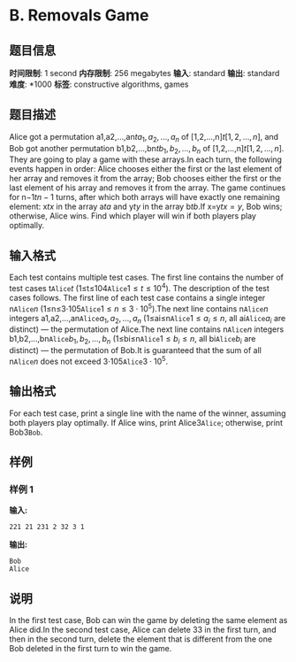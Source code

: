 # B. Removals Game

## 题目信息

**时间限制**: 1 second
**内存限制**: 256 megabytes
**输入**: standard
**输出**: standard
**难度**: *1000
**标签**: constructive algorithms, games

## 题目描述

Alice got a permutation a1,a2,…,an$t$$a_1, a_2, \ldots, a_n$ of [1,2,…,n]$t$$[1,2,\ldots,n]$, and Bob got another permutation b1,b2,…,bn$t$$b_1, b_2, \ldots, b_n$ of [1,2,…,n]$t$$[1,2,\ldots,n]$. They are going to play a game with these arrays.In each turn, the following events happen in order: Alice chooses either the first or the last element of her array and removes it from the array; Bob chooses either the first or the last element of his array and removes it from the array. The game continues for n−1$t$$n-1$ turns, after which both arrays will have exactly one remaining element: x$t$$x$ in the array a$t$$a$ and y$t$$y$ in the array b$t$$b$.If x=y$t$$x=y$, Bob wins; otherwise, Alice wins. Find which player will win if both players play optimally.

## 输入格式

Each test contains multiple test cases. The first line contains the number of test cases t$\texttt{Alice}$$t$ (1≤t≤104$\texttt{Alice}$$1\le t\le10^4$). The description of the test cases follows. The first line of each test case contains a single integer n$\texttt{Alice}$$n$ (1≤n≤3⋅105$\texttt{Alice}$$1\le n\le 3\cdot 10^5$).The next line contains n$\texttt{Alice}$$n$ integers a1,a2,…,an$\texttt{Alice}$$a_1,a_2,\ldots,a_n$ (1≤ai≤n$\texttt{Alice}$$1\le a_i\le n$, all ai$\texttt{Alice}$$a_i$ are distinct) — the permutation of Alice.The next line contains n$\texttt{Alice}$$n$ integers b1,b2,…,bn$\texttt{Alice}$$b_1,b_2,\ldots,b_n$ (1≤bi≤n$\texttt{Alice}$$1\le b_i\le n$, all bi$\texttt{Alice}$$b_i$ are distinct) — the permutation of Bob.It is guaranteed that the sum of all n$\texttt{Alice}$$n$ does not exceed 3⋅105$\texttt{Alice}$$3\cdot 10^5$.

## 输出格式

For each test case, print a single line with the name of the winner, assuming both players play optimally. If Alice wins, print Alice$3$$\texttt{Alice}$; otherwise, print Bob$3$$\texttt{Bob}$.

## 样例

### 样例 1

**输入:**
```
221 21 231 2 32 3 1
```

**输出:**
```
Bob
Alice
```

## 说明

In the first test case, Bob can win the game by deleting the same element as Alice did.In the second test case, Alice can delete 3$3$ in the first turn, and then in the second turn, delete the element that is different from the one Bob deleted in the first turn to win the game.
